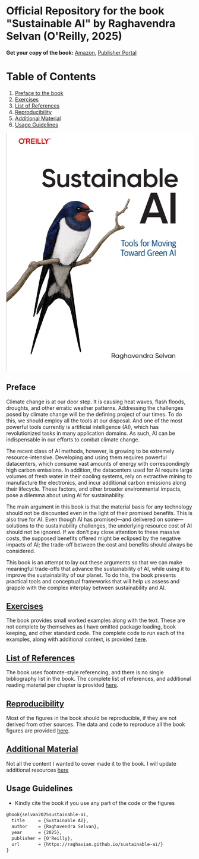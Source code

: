 # Official Repository for the book "Sustainable AI" by Raghavendra Selvan (O'Reilly, 2025)

**Get your copy of the book:** [Amazon](https://www.amazon.com/Sustainable-AI-Tools-Moving-Toward-ebook/dp/B0FVBMGKTX), [Publisher Portal](https://www.oreilly.com/library/view/sustainable-ai/9781098155506/) 

# Table of Contents

1. [Preface to the book](#preface)
2. [Exercises](#exercises)
3. [List of References](#list-of-references)
4. [Reproducibility](#reproducibility)
5. [Additional Material](#additional-material)
6. [Usage Guidelines](#usage-guidelines)

![cover](figures/cover.png)

## Preface

Climate change is at our door step. It is causing heat waves, flash floods, droughts, and other erratic weather patterns. Addressing the challenges posed by climate change will be the defining project of our times. To do this, we should employ all the tools at our disposal. And one of the most powerful tools currently is artificial intelligence (AI), which has revolutionized tasks in many application domains. As such, AI can be indispensable in our efforts to combat climate change. 

The recent class of AI methods, however, is growing to be extremely resource-intensive. Developing and using them requires powerful datacenters, which consume vast amounts of energy with correspondingly high carbon emissions. In addition, the datacenters used for AI require large volumes of fresh water in their cooling systems, rely on extractive mining to manufacture the electronics, and incur additional carbon emissions along their lifecycle. These factors, and other broader environmental impacts, pose a dilemma about using AI for sustainability.

The main argument in this book is that the material basis for any technology should not be discounted even in the light of their promised benefits. This is also true for AI. Even though AI has promised—and delivered on some—solutions to the sustainability challenges, the underlying resource cost of AI should not be ignored. If we don't pay close attention to these massive costs, the supposed benefits offered might be eclipsed by the negative impacts of AI; the trade-off between the cost and benefits should always be considered. 

This book is an attempt to lay out these arguments so that we can make meaningful trade-offs that advance the sustainability of AI, while using it to improve the sustainability of our planet. To do this, the book presents practical tools and conceptual frameworks that will help us assess and grapple with the complex interplay between sustainability and AI.

## [Exercises](files/exercises.md)

The book provides small worked examples along with the text. These are not complete by themselves as I have omitted package loading, book keeping, and other standard code. The complete code to run each of the examples, along with additional context, is provided [here](files/exercises.md).

## [List of References](files/references.md)

The book uses footnote-style referencing, and there is no single bibliography list in the book. The complete list of references, and additional reading material per chapter is provided [here](files/references.md).


## [Reproducibility](files/reproducibility.md)

Most of the figures in the book should be reproducible, if they are not derived from other sources. The data and code to reproduce all the book figures are provided [here](files/reproducibility.md).

## [Additional Material](files/additional.md)

Not all the content I wanted to cover made it to the book. I will update additional resources [here](files/additional.md)

## Usage Guidelines

* Kindly cite the book if you use any part of the code or the figures
```
@book{selvan2025sustainable-ai,
  title     = {Sustainable AI},
  author    = {Raghavendra Selvan},
  year      = {2025},
  publisher = {O'Reilly},
  url       = {https://raghavian.github.io/sustainable-ai/}
}
```

